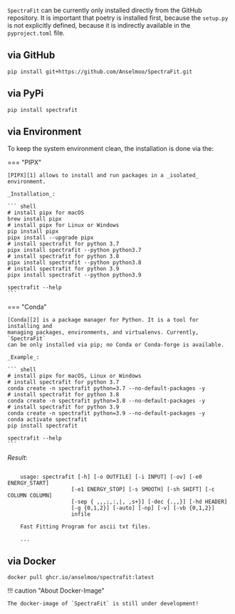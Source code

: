 `SpectraFit` can be currently only installed directly from the GitHub
repository. It is important that poetry is installed first, because the
`setup.py` is not explicitly defined, because it is indirectly available in the
`pyproject.toml` file.

## via GitHub

```shell
pip install git+https://github.com/Anselmoo/SpectraFit.git
```

## via PyPi

```shell
pip install spectrafit
```

## via Environment

To keep the system environment clean, the installation is done via the:

=== "PIPX"

    [PIPX][1] allows to install and run packages in a _isolated_ environment.

    _Installation_:

    ``` shell
    # install pipx for macOS
    brew install pipx
    # install pipx for Linux or Windows
    pip install pipx
    pipx install --upgrade pipx
    # install spectrafit for python 3.7
    pipx install spectrafit --python python3.7
    # install spectrafit for python 3.8
    pipx install spectrafit --python python3.8
    # install spectrafit for python 3.9
    pipx install spectrafit --python python3.9

    spectrafit --help
    ```

=== "Conda"

    [Conda][2] is a package manager for Python. It is a tool for installing and
    managing packages, environments, and virtualenvs. Currently, `SpectraFit`
    can be only installed via pip; no Conda or Conda-forge is available.

    _Example_:

    ``` shell
    # install pipx for macOS, Linux or Windows
    # install spectrafit for python 3.7
    conda create -n spectrafit python=3.7 --no-default-packages -y
    # install spectrafit for python 3.8
    conda create -n spectrafit python=3.8 --no-default-packages -y
    # install spectrafit for python 3.9
    conda create -n spectrafit python=3.9 --no-default-packages -y
    conda activate spectrafit
    pip install spectrafit

    spectrafit --help
    ```

_Result_:

```terminal

    usage: spectrafit [-h] [-o OUTFILE] [-i INPUT] [-ov] [-e0 ENERGY_START]
                    [-e1 ENERGY_STOP] [-s SMOOTH] [-sh SHIFT] [-c COLUMN COLUMN]
                    [-sep {	,,,;,:,|, ,s+}] [-dec {.,,}] [-hd HEADER]
                    [-g {0,1,2}] [-auto] [-np] [-v] [-vb {0,1,2}]
                    infile

    Fast Fitting Program for ascii txt files.

    ...
```

## via Docker

```docker
docker pull ghcr.io/anselmoo/spectrafit:latest
```

!!! caution "About Docker-Image"

    The docker-image of `SpectraFit` is still under development!

[1]: https://github.com/pypa/pipx
[2]: https://conda.io/docs/
